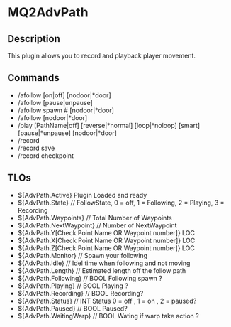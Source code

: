 # MQ2AdvPath

## Description

This plugin allows you to record and playback player movement.

## Commands

* /afollow \[on\|off\] \[nodoor\|\*door\]
* /afollow \[pause\|unpause\]
* /afollow spawn \# \[nodoor\|\*door\]
* /afollow \[nodoor\|\*door\]
* /play \[PathName\|off\] \[reverse\|\*normal\] \[loop\|\*noloop\] \[smart\] \[pause\|\*unpause\] \[nodoor\|\*door\]
* /record 
* /record save 
* /record checkpoint 

## TLOs

* ${AdvPath.Active} Plugin Loaded and ready
* ${AdvPath.State} // FollowState, 0 = off, 1 = Following, 2 = Playing, 3 = Recording
* ${AdvPath.Waypoints} // Total Number of Waypoints
* ${AdvPath.NextWaypoint} // Number of NextWaypoint
* ${AdvPath.Y\[Check Point Name OR Waypoint number\]} LOC
* ${AdvPath.X\[Check Point Name OR Waypoint number\]} LOC
* ${AdvPath.Z\[Check Point Name OR Waypoint number\]} LOC
* ${AdvPath.Monitor} // Spawn your following
* ${AdvPath.Idle} // Idel time when following and not moving
* ${AdvPath.Length} // Estimated length off the follow path
* ${AdvPath.Following} // BOOL Following spawn ?
* ${AdvPath.Playing} // BOOL Playing ?
* ${AdvPath.Recording} // BOOL Recording?
* ${AdvPath.Status} // INT Status 0 = off , 1 = on , 2 = paused?
* ${AdvPath.Paused} // BOOL Paused?
* ${AdvPath.WaitingWarp} // BOOL Wating if warp take action ?
